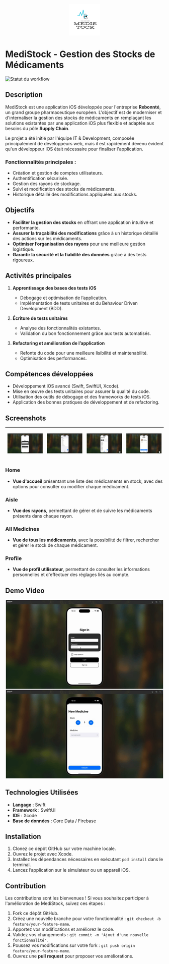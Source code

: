 <p align="center"> <img src="Screenshots/icone.png" img width="100" > </p>

# MediStock - Gestion des Stocks de Médicaments

![Statut du workflow](https://github.com/Mody9156/Rebonnte_P16DAIOS/actions/workflows/ci.yml/badge.svg)

## Description
MediStock est une application iOS développée pour l'entreprise **Rebonnté**, un grand groupe pharmaceutique européen. L'objectif est de moderniser et d'internaliser la gestion des stocks de médicaments en remplaçant les solutions existantes par une application iOS plus flexible et adaptée aux besoins du pôle **Supply Chain**.

Le projet a été initié par l'équipe IT & Development, composée principalement de développeurs web, mais il est rapidement devenu évident qu'un développeur iOS était nécessaire pour finaliser l'application.

### Fonctionnalités principales :
- Création et gestion de comptes utilisateurs.
- Authentification sécurisée.
- Gestion des rayons de stockage.
- Suivi et modification des stocks de médicaments.
- Historique détaillé des modifications appliquées aux stocks.

## Objectifs
- **Faciliter la gestion des stocks** en offrant une application intuitive et performante.
- **Assurer la traçabilité des modifications** grâce à un historique détaillé des actions sur les médicaments.
- **Optimiser l’organisation des rayons** pour une meilleure gestion logistique.
- **Garantir la sécurité et la fiabilité des données** grâce à des tests rigoureux.

## Activités principales
1. **Apprentissage des bases des tests iOS**
   - Débogage et optimisation de l’application.
   - Implémentation de tests unitaires et du Behaviour Driven Development (BDD).
   
2. **Écriture de tests unitaires**
   - Analyse des fonctionnalités existantes.
   - Validation du bon fonctionnement grâce aux tests automatisés.
   
3. **Refactoring et amélioration de l’application**
   - Refonte du code pour une meilleure lisibilité et maintenabilité.
   - Optimisation des performances.

## Compétences développées
- Développement iOS avancé (Swift, SwiftUI, Xcode).
- Mise en œuvre des tests unitaires pour assurer la qualité du code.
- Utilisation des outils de débogage et des frameworks de tests iOS.
- Application des bonnes pratiques de développement et de refactoring.

## Screenshots
| <p align="center"><img src="Screenshots/Home.png" width="200" alt="home"></p> | <p align="center"><img src="Screenshots/Aisle.png" width="200" alt="details"></p> | <p align="center"><img src="Screenshots/AllMedicines.png" width="200" alt="AddUsers"></p> | <p align="center"><img src="Screenshots/Profile.png" width="200" alt="AddUsers"></p> |
|:--:|:--:|:--:|:--:|

### **Home**
- **Vue d'accueil** présentant une liste des médicaments en stock, avec des options pour consulter ou modifier chaque médicament.

### **Aisle**
- **Vue des rayons**, permettant de gérer et de suivre les médicaments présents dans chaque rayon.

### **All Medicines**
- **Vue de tous les médicaments**, avec la possibilité de filtrer, rechercher et gérer le stock de chaque médicament.

### **Profile**
- **Vue de profil utilisateur**, permettant de consulter les informations personnelles et d'effectuer des réglages liés au compte.


## Demo Video

<div align="center">
<img src="Screenshots/test.gif" alt="" width="500">
</div>
<div align="center">
<img src="Screenshots/test_2.gif" alt="" width="500">
</div>

## Technologies Utilisées
- **Langage** : Swift
- **Framework** : SwiftUI
- **IDE** : Xcode
- **Base de données** : Core Data / Firebase

## Installation
1. Clonez ce dépôt GitHub sur votre machine locale.
2. Ouvrez le projet avec Xcode.
3. Installez les dépendances nécessaires en exécutant `pod install` dans le terminal.
4. Lancez l’application sur le simulateur ou un appareil iOS.

## Contribution
Les contributions sont les bienvenues ! Si vous souhaitez participer à l'amélioration de MediStock, suivez ces étapes :
1. Fork ce dépôt GitHub.
2. Créez une nouvelle branche pour votre fonctionnalité : `git checkout -b feature/your-feature-name`.
3. Apportez vos modifications et améliorez le code.
4. Validez vos changements : `git commit -m 'Ajout d'une nouvelle fonctionnalité'`.
5. Poussez vos modifications sur votre fork : `git push origin feature/your-feature-name`.
6. Ouvrez une **pull request** pour proposer vos améliorations.
